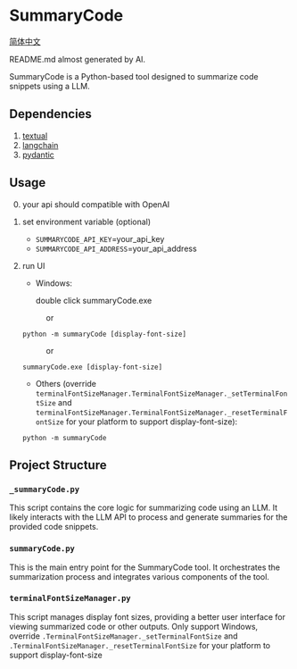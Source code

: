 # SummaryCode

[简体中文](README.zh.md)

README.md almost generated by AI.

SummaryCode is a Python-based tool designed to summarize code snippets using a LLM.

## Dependencies

1. [textual](https://textual.textualize.io/getting_started/)
2. [langchain](https://python.langchain.com/docs/how_to/installation/)
3. [pydantic](https://docs.pydantic.dev/latest/install/)

## Usage

0. your api should compatible with OpenAI

1. set environment variable (optional)
   - `SUMMARYCODE_API_KEY`=your_api_key
   - `SUMMARYCODE_API_ADDRESS`=your_api_address

3. run UI
   - Windows:

        double click summaryCode.exe

    &emsp;&emsp;&emsp;or

   ```shell
   python -m summaryCode [display-font-size]
   ```

    &emsp;&emsp;&emsp;or

   ```shell
   summaryCode.exe [display-font-size]
   ```

   - Others (override `terminalFontSizeManager.TerminalFontSizeManager._setTerminalFontSize` and `terminalFontSizeManager.TerminalFontSizeManager._resetTerminalFontSize` for your platform to support display-font-size):

   ```shell
   python -m summaryCode
   ```

## Project Structure

### `_summaryCode.py`

This script contains the core logic for summarizing code using an LLM. It likely interacts with the LLM API to process and generate summaries for the provided code snippets.

### `summaryCode.py`

This is the main entry point for the SummaryCode tool. It orchestrates the summarization process and integrates various components of the tool.

### `terminalFontSizeManager.py`

This script manages display font sizes, providing a better user interface for viewing summarized code or other outputs.
Only support Windows, override `.TerminalFontSizeManager._setTerminalFontSize` and `.TerminalFontSizeManager._resetTerminalFontSize` for your platform to support display-font-size
